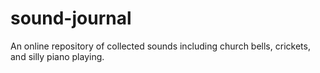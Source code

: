 # sound-journal
An online repository of collected sounds including church bells, crickets, and silly piano playing.
